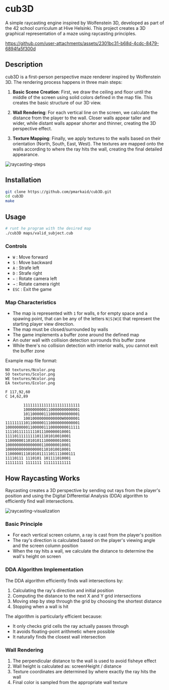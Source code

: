 # cub3D

A simple raycasting engine inspired by Wolfenstein 3D, developed as part of the 42 school curriculum at Hive Helsinki. This project creates a 3D graphical representation of a maze using raycasting principles.

https://github.com/user-attachments/assets/2301bc31-b68d-4cdc-8479-6894fa5f300d

## Description

cub3D is a first-person perspective maze renderer inspired by Wolfenstein 3D. The rendering process happens in three main steps:

1. **Basic Scene Creation**: First, we draw the ceiling and floor until the middle of the screen using solid colors defined in the map file. This creates the basic structure of our 3D view.

2. **Wall Rendering**: For each vertical line on the screen, we calculate the distance from the player to the wall. Closer walls appear taller and wider, while distant walls appear shorter and thinner, creating the 3D perspective effect.

3. **Texture Mapping**: Finally, we apply textures to the walls based on their orientation (North, South, East, West). The textures are mapped onto the walls according to where the ray hits the wall, creating the final detailed appearance.

![raycasting-steps](https://github.com/user-attachments/assets/1eede5f6-0bee-47a5-bebd-a94c7bb6eb14)

## Installation

```bash
git clone https://github.com/pmarkaid/cub3D.git
cd cub3D
make
```

## Usage

```bash
# runt he program with the desired map
./cub3D maps/valid_subject.cub
```

### Controls
- `W` : Move forward
- `S` : Move backward
- `A` : Strafe left
- `D` : Strafe right
- `←` : Rotate camera left
- `→` : Rotate camera right
- `ESC` : Exit the game

### Map Characteristics
- The map is represented with `1` for walls, `0` for empty space and a spawing point, that can be any of the letters `N|S|W|E` that represent the starting player view direction.
- The map must be closed/surrounded by walls
- The game implements a buffer zone around the defined map
- An outer wall with collision detection surrounds this buffer zone
- While there's no collision detection with interior walls, you cannot exit the buffer zone


Example map file format:

```
NO textures/Ncolor.png
SO textures/Scolor.png
WE textures/Wcolor.png
EA textures/Ecolor.png

F 117,92,60
C 14,62,89

        1111111111111111111111111
        1000000000110000000000001
        1011000001110000000000001
        10010000000000000W0000001
111111111011000001110000000000001
100000000011000001110000000011111
11110111111111011100000010001
11110111111111011101010010001
11000000110101011100000010001
10000000000000001100000010001
10000000000000001101010010001
1100000111010101111101111000111
11110111 1110101 101111010001
11111111 1111111 111111111111
```

## How Raycasting Works

Raycasting creates a 3D perspective by sending out rays from the player's position and using the Digital Differential Analysis (DDA) algorithm to efficiently find wall intersections.

![raycasting-visualization](https://github.com/user-attachments/assets/4d471897-563a-4ebb-9040-c53886a88e10)

### Basic Principle
- For each vertical screen column, a ray is cast from the player's position
- The ray's direction is calculated based on the player's viewing angle and the screen column position
- When the ray hits a wall, we calculate the distance to determine the wall's height on screen

### DDA Algorithm Implementation
The DDA algorithm efficiently finds wall intersections by:
1. Calculating the ray's direction and initial position
2. Computing the distance to the next X and Y grid intersections
3. Moving step by step through the grid by choosing the shortest distance
4. Stopping when a wall is hit

The algorithm is particularly efficient because:
- It only checks grid cells the ray actually passes through
- It avoids floating-point arithmetic where possible
- It naturally finds the closest wall intersection

### Wall Rendering
1. The perpendicular distance to the wall is used to avoid fisheye effect
2. Wall height is calculated as: screenHeight / distance
3. Texture coordinates are determined by where exactly the ray hits the wall
4. Final color is sampled from the appropriate wall texture
